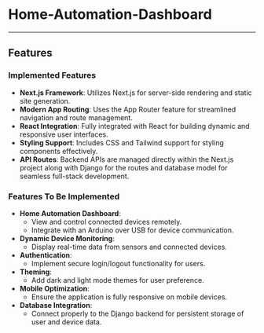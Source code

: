 # Home-Automation-Dashboard

---
## Features

### Implemented Features
- **Next.js Framework**: Utilizes Next.js for server-side rendering and static site generation.
- **Modern App Routing**: Uses the App Router feature for streamlined navigation and route management.
- **React Integration**: Fully integrated with React for building dynamic and responsive user interfaces.
- **Styling Support**: Includes CSS and Tailwind support for styling components effectively.
- **API Routes**: Backend APIs are managed directly within the Next.js project along with Django for the routes and database model for seamless full-stack development.

### Features To Be Implemented
- **Home Automation Dashboard**:
  - View and control connected devices remotely.
  - Integrate with an Arduino over USB for device communication.
- **Dynamic Device Monitoring**:
  - Display real-time data from sensors and connected devices.
- **Authentication**:
  - Implement secure login/logout functionality for users.
- **Theming**:
  - Add dark and light mode themes for user preference.
- **Mobile Optimization**:
  - Ensure the application is fully responsive on mobile devices.
- **Database Integration**:
  - Connect properly to the Django backend for persistent storage of user and device data.
